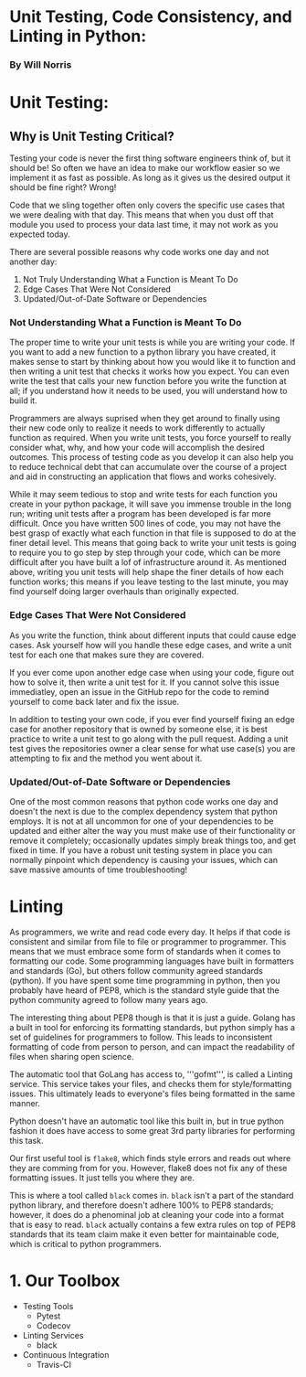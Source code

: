 # Unit Testing, Code Consistency, and Linting in Python: 
### By Will Norris

# Unit Testing: 
## Why is Unit Testing Critical?

Testing your code is never the first thing software engineers think of, but it should be! So often we have an idea to make our workflow easier so we implement it as fast as possible. As long as it gives us the desired output it should be fine right? Wrong!

Code that we sling together often only covers the specific use cases that we were dealing with that day. This means that when you dust off that module you used to process your data last time, it may not work as you expected today.

There are several possible reasons why code works one day and not another day: 

1. Not Truly Understanding What a Function is Meant To Do
2. Edge Cases That Were Not Considered 
3. Updated/Out-of-Date Software or Dependencies 

### **Not Understanding What a Function is Meant To Do**

The proper time to write your unit tests is while you are writing your code. If you want to add a new function to a python library you have created, it makes sense to start by thinking about how you would like it to function and then writing a unit test that checks it works how you expect. You can even write the test that calls your new function before you write the function at all; if you understand how it needs to be used, you will understand how to build it. 

Programmers are always suprised when they get around to finally using their new code only to realize it needs to work differently to actually function as required. When you write unit tests, you force yourself to really consider what, why, and how your code will accomplish the desired outcomes. This process of testing code as you develop it can also help you to reduce technical debt that can accumulate over the course of a project and aid in constructing an application that flows and works cohesively. 

While it may seem tedious to stop and write tests for each function you create in your python package, it will save you immense trouble in the long run; writing unit tests after a program has been developed is far more difficult. Once you have written 500 lines of code, you may not have the best grasp of exactly what each function in that file is supposed to do at the finer detail level. This means that going back to write your unit tests is going to require you to go step by step through your code, which can be more difficult after you have built a lof of infrastructure around it. As mentioned above, writing you unit tests will help shape the finer details of how each function works; this means if you leave testing to the last minute, you may find yourself doing larger overhauls than originally expected. 

### **Edge Cases That Were Not Considered**

As you write the function, think about different inputs that could cause edge cases. Ask yourself how will you handle these edge cases, and write a unit test for each one that makes sure they are covered.

If you ever come upon another edge case when using your code, figure out how to solve it, then write a unit test for it. If you cannot solve this issue immediatley, open an issue in the GitHub repo for the code to remind yourself to come back later and fix the issue. 

In addition to testing your own code, if you ever find yourself fixing an edge case for another repository that is owned by someone else, it is best practice to write a unit test to go along with the pull request. Adding a unit test gives the repositories owner a clear sense for what use case(s) you are attempting to fix and the method you went about it. 

### **Updated/Out-of-Date Software or Dependencies**

One of the most common reasons that python code works one day and doesn't the next is due to the complex dependency system that python employs. It is not at all uncommon for one of your dependencies to be updated and either alter the way you must make use of their functionality or remove it completely; occasionally updates simply break things too, and get fixed in time. If you have a robust unit testing system in place you can normally pinpoint which dependency is causing your issues, which can save massive amounts of time troubleshooting!

# Linting

As programmers, we write and read code every day. It helps if that code is consistent and similar from file to file or programmer to programmer. This means that we must embrace some form of standards when it comes to formatting our code. Some programming languages have built in formatters and standards (Go), but others follow community agreed standards (python). If you have spent some time programming in python, then you probably have heard of PEP8, which is the standard style guide that the python community agreed to follow many years ago. 

The interesting thing about PEP8 though is that it is just a guide. Golang has a built in tool for enforcing its formatting standards, but python simply has a set of guidelines for programmers to follow. This leads to inconsistent formatting of code from person to person, and can impact the readability of files when sharing open science. 

The automatic tool that GoLang has access to, '''gofmt''', is called a Linting service. This service takes your files, and checks them for style/formatting issues. This ultimately leads to everyone's files being formatted in the same manner. 

Python doesn't have an automatic tool like this built in, but in true python fashion it does have access to some great 3rd party libraries for performing this task. 

Our first useful tool is ```flake8```, which finds style errors and reads out where they are comming from for you. However, flake8 does not fix any of these formatting issues. It just tells you where they are. 

This is where a tool called ```black``` comes in. ```black``` isn't a part of the standard python library, and therefore doesn't adhere 100% to PEP8 standards; however, it does do a phenominal job at cleaning your code into a format that is easy to read. ```black``` actually contains a few extra rules on top of PEP8 standards that its team claim make it even better for maintainable code, which is critical to python programmers. 



# 1. Our Toolbox
- Testing Tools
    - Pytest 
    - Codecov
- Linting Services
    - black 
- Continuous Integration
    - Travis-CI